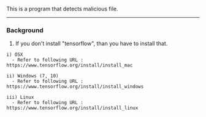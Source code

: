 This is a program that detects malicious file.

---------
### Background

  1. If you don't install "tensorflow", than you have to install that.
    
    i) OSX
      - Refer to following URL : https://www.tensorflow.org/install/install_mac
    
    ii) Windows (7, 10)
      - Refer to following URL : https://www.tensorflow.org/install/install_windows
    
    iii) Linux
      - Refer to following URL : https://www.tensorflow.org/install/install_linux
      
